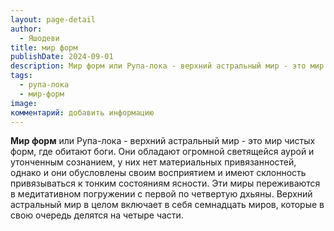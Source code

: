 ```yaml
---
layout: page-detail
author:
  - Яшодеви
title: мир форм
publishDate: 2024-09-01
description: Мир форм или Рупа-лока - верхний астральный мир - это мир чистых форм, где обитают боги.
tags:
  - рупа-лока
  - мир-форм
image: 
комментарий: добавить информацию
---
```

**Мир форм** или Рупа-лока - верхний астральный мир - это мир чистых форм, где обитают боги. Они обладают огромной светящейся аурой и утонченным сознанием, у них нет материальных привязанностей, однако и они обусловлены своим восприятием и имеют склонность привязываться к тонким состояниям ясности. Эти миры переживаются в медитативном погружении с первой по четвертую дхьяны. Верхний астральный мир в целом включает в себя семнадцать миров, которые в свою очередь делятся на четыре части.

